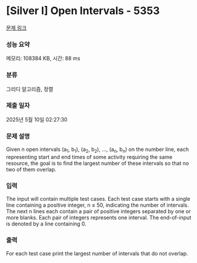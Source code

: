 # [Silver I] Open Intervals - 5353 

[문제 링크](https://www.acmicpc.net/problem/5353) 

### 성능 요약

메모리: 108384 KB, 시간: 88 ms

### 분류

그리디 알고리즘, 정렬

### 제출 일자

2025년 5월 10일 02:27:30

### 문제 설명

<p>Given n open intervals (a<sub>1</sub>, b<sub>1</sub>), (a<sub>2</sub>, b<sub>2</sub>), ..., (a<sub>n</sub>, b<sub>n</sub>) on the number line, each representing start and end times of some activity requiring the same resource, the goal is to find the largest number of these intervals so that no two of them overlap.</p>

### 입력 

 <p>The input will contain multiple test cases. Each test case starts with a single line containing a positive integer, n ≤ 50, indicating the number of intervals. The next n lines each contain a pair of positive integers separated by one or more blanks. Each pair of integers represents one interval. The end-of-input is denoted by a line containing 0.</p>

### 출력 

 <p>For each test case print the largest number of intervals that do not overlap.</p>


